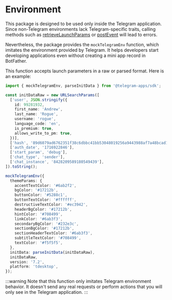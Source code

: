 # Environment

This package is designed to be used only inside the Telegram application. Since non-Telegram
environments lack Telegram-specific traits, calling methods such
as [retrieveLaunchParams](launch-parameters.md#retrieving)
or [postEvent](methods-and-events.md#postevent) will lead to errors.

Nevertheless, the package provides the `mockTelegramEnv` function, which imitates the environment
provided by Telegram. It helps developers start developing applications even without creating a mini
app record in BotFather.

This function accepts launch parameters in a raw or parsed format. Here is an example:

```ts
import { mockTelegramEnv, parseInitData } from '@telegram-apps/sdk';

const initDataRaw = new URLSearchParams([
  ['user', JSON.stringify({
    id: 99281932,
    first_name: 'Andrew',
    last_name: 'Rogue',
    username: 'rogue',
    language_code: 'en',
    is_premium: true,
    allows_write_to_pm: true,
  })],
  ['hash', '89d6079ad6762351f38c6dbbc41bb53048019256a9443988af7a48bcad16ba31'],
  ['auth_date', '1716922846'],
  ['start_param', 'debug'],
  ['chat_type', 'sender'],
  ['chat_instance', '8428209589180549439'],
]).toString();

mockTelegramEnv({
  themeParams: {
    accentTextColor: '#6ab2f2',
    bgColor: '#17212b',
    buttonColor: '#5288c1',
    buttonTextColor: '#ffffff',
    destructiveTextColor: '#ec3942',
    headerBgColor: '#17212b',
    hintColor: '#708499',
    linkColor: '#6ab3f3',
    secondaryBgColor: '#232e3c',
    sectionBgColor: '#17212b',
    sectionHeaderTextColor: '#6ab3f3',
    subtitleTextColor: '#708499',
    textColor: '#f5f5f5',
  },
  initData: parseInitData(initDataRaw),
  initDataRaw,
  version: '7.2',
  platform: 'tdesktop',
});
```

:::warning
Note that this function only imitates Telegram environment behavior. It doesn't send any real
requests or perform actions that you will only see in the Telegram application.
:::
